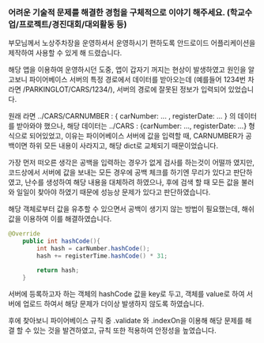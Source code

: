 ### 어려운 기술적 문제를 해결한 경험을 구체적으로 이야기 해주세요. (학교수업/프로젝트/경진대회/대외활동 등)

부모님께서 노상주차장을 운영하셔서 운영하시기 편하도록 안드로이드 어플리케이션을 제작하여 사용할 수 있게 해 드렸습니다. 

해당 앱을 이용하여 운영하시던 도중, 앱이 갑자기 꺼지는 현상이 발생하였고 원인을 알고보니 파이어베이스 서버의 특정 경로에서 데이터를 받아오는데 (예를들어 1234번 차라면 /PARKINGLOT/CARS/1234/), 서버의 경로에 잘못된 정보가 입력되어 있었습니다.

원래 라면 ../CARS/CARNUMBER : { carNumber: ... , registerDate: ... } 의 데이터를 받아와야 했으나, 해당 데이터는 ../CARS : {carNumber: ..., registerDate: ...} 형식으로 되어있었고, 이유는 파이어베이스 서버에 값을 입력할 때, CARNUMBER가 공백이면 하위 모든 내용이 사라지고, 해당 dict로 교체되기 때문이었습니다.

가장 먼저 떠오른 생각은 공백을 입력하는 경우가 없게 검사를 하는것이 어떨까 였지만, 코드상에서 서버에 값을 보내는 모든 경우에 공백 체크를 하기엔 무리가 있다고 판단하였고, 난수를 생성하여 해당 내용을 대체하려 하였으나, 후에 검색 할 때 모든 값을 불러와 일일이 찾아야 하였기 때문에 성능상 문제가 있다고 판단하였습니다.

해당 객체로부터 값을 유추할 수 있으면서 공백이 생기지 않는 방법이 필요했는데, 해쉬값을 이용하여 이를 해결하였습니다.

```java
@Override
    public int hashCode(){
        int hash = carNumber.hashCode();
        hash += registerTime.hashCode() * 31;

        return hash;
    }
```

서버에 등록하고자 하는 객체의 hashCode 값을 key로 두고, 객체를 value로 하여 서버에 업로드 하여서 해당 문제가 더이상 발생하지 않도록 하였습니다.

후에 찾아보니 파이어베이스 규칙 중 .validate 와 .indexOn을 이용해 해당 문제를 해결 할 수 있는 것을 발견하였고, 규칙 또한 적용하여 안정성을 높였습니다.